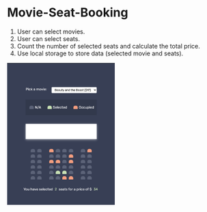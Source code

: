 # Movie-Seat-Booking

1. User can select movies.
2. User can select seats.
3. Count the number of selected seats and calculate the total price.
4. Use local storage to store data (selected movie and seats).

<img src="demo.png" width="50%" height="50%">
